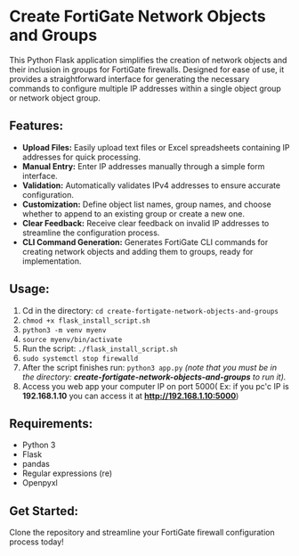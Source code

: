# Create FortiGate Network Objects and Groups

This Python Flask application simplifies the creation of network objects and their inclusion in groups for FortiGate firewalls. Designed for ease of use, it provides a straightforward interface for generating the necessary commands to configure multiple IP addresses within a single object group or network object group.

## Features:

- **Upload Files:** Easily upload text files or Excel spreadsheets containing IP addresses for quick processing.
- **Manual Entry:** Enter IP addresses manually through a simple form interface.
- **Validation:** Automatically validates IPv4 addresses to ensure accurate configuration.
- **Customization:** Define object list names, group names, and choose whether to append to an existing group or create a new one.
- **Clear Feedback:** Receive clear feedback on invalid IP addresses to streamline the configuration process.
- **CLI Command Generation:** Generates FortiGate CLI commands for creating network objects and adding them to groups, ready for implementation.

## Usage:

1.	Cd in the directory: `cd create-fortigate-network-objects-and-groups`
2.	`chmod +x flask_install_script.sh`
3.	`python3 -m venv myenv`
4.	`source myenv/bin/activate`
5.	Run the script: `./flask_install_script.sh`
6.	`sudo systemctl stop firewalld`
7.	After the script finishes run: `python3 app.py` *(note that you must be in the directory: **create-fortigate-network-objects-and-groups** to run it).*
8.	Access you web app your computer IP on port 5000( Ex: if you pc'c IP is **192.168.1.10** you can access it at **http://192.168.1.10:5000**)

## Requirements:

- Python 3
- Flask
- pandas
- Regular expressions (re)
- Openpyxl

## Get Started:

Clone the repository and streamline your FortiGate firewall configuration process today!

